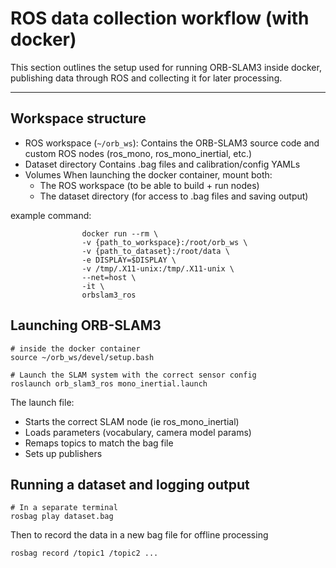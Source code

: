 # ROS data collection workflow (with docker)

This section outlines the setup used for running ORB-SLAM3 inside docker, publishing data through ROS and collecting it for later processing.

---

## Workspace structure
- ROS workspace (`~/orb_ws`):
    Contains the ORB-SLAM3 source code and custom ROS nodes (ros_mono, ros_mono_inertial, etc.)
- Dataset directory
    Contains .bag files and calibration/config YAMLs
- Volumes
    When launching the docker container, mount both:
    - The ROS workspace (to be able to build + run nodes)
    - The dataset directory (for access to .bag files and saving output)

example command: 

                    docker run --rm \
                    -v {path_to_workspace}:/root/orb_ws \
                    -v {path_to_dataset}:/root/data \
                    -e DISPLAY=$DISPLAY \
                    -v /tmp/.X11-unix:/tmp/.X11-unix \
                    --net=host \
                    -it \
                    orbslam3_ros


## Launching ORB-SLAM3

```
# inside the docker container
source ~/orb_ws/devel/setup.bash

# Launch the SLAM system with the correct sensor config
roslaunch orb_slam3_ros mono_inertial.launch
```

The launch file:
- Starts the correct SLAM node (ie ros_mono_inertial)
- Loads parameters (vocabulary, camera model params)
- Remaps topics to match the bag file
- Sets up publishers

## Running a dataset and logging output

```
# In a separate terminal
rosbag play dataset.bag
```

Then to record the data in a new bag file for offline processing

```
rosbag record /topic1 /topic2 ... 
```

